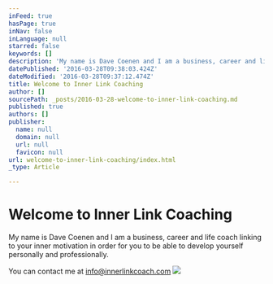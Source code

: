 ```yaml
---
inFeed: true
hasPage: true
inNav: false
inLanguage: null
starred: false
keywords: []
description: 'My name is Dave Coenen and I am a business, career and life coach linking to your inner motivation in order for you to be able to  develop yourself personally and professionally.'
datePublished: '2016-03-28T09:38:03.424Z'
dateModified: '2016-03-28T09:37:12.474Z'
title: Welcome to Inner Link Coaching
author: []
sourcePath: _posts/2016-03-28-welcome-to-inner-link-coaching.md
published: true
authors: []
publisher:
  name: null
  domain: null
  url: null
  favicon: null
url: welcome-to-inner-link-coaching/index.html
_type: Article

---
```

# Welcome to Inner Link Coaching

My name is Dave Coenen and I am a business, career and life coach linking to your inner motivation in order for you to be able to develop yourself personally and professionally.

You can contact me at info@innerlinkcoach.com
![](https://the-grid-user-content.s3-us-west-2.amazonaws.com/f09fe09d-1774-4c00-819e-957f55828778.jpg)